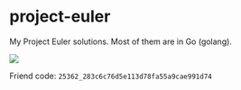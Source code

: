 project-euler
=============

My Project Euler solutions. Most of them are in Go (golang).

<img src="https://projecteuler.net/profile/rossland.png">

Friend code: `25362_283c6c76d5e113d78fa55a9cae991d74`
